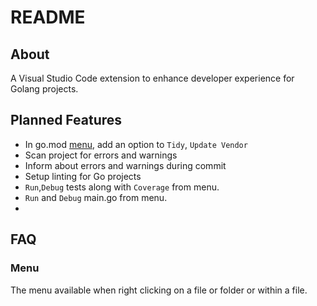 # README

## About

A Visual Studio Code extension to enhance developer experience for Golang projects.

## Planned Features

- In go.mod [menu](menu), add an option to `Tidy`, `Update Vendor`
- Scan project for errors and warnings
- Inform about errors and warnings during commit
- Setup linting for Go projects
- `Run`,`Debug` tests along with `Coverage` from menu.
- `Run` and `Debug` main.go from menu.
- 

## FAQ

### Menu
 
The menu available when right clicking on a file or folder or within a file.
